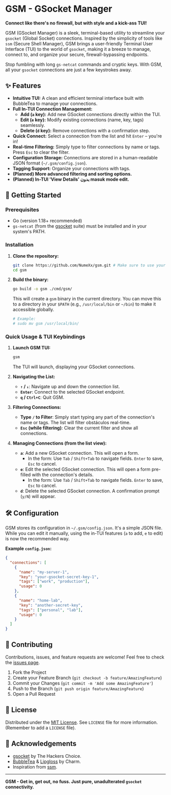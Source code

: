 # GSM - GSocket Manager

**Connect like there's no firewall, but with style and a kick-ass TUI!**

GSM (GSocket Manager) is a sleek, terminal-based utility to streamline your `gsocket` (Global Socket) connections. Inspired by the simplicity of tools like `ssm` (Secure Shell Manager), GSM brings a user-friendly Terminal User Interface (TUI) to the world of `gsocket`, making it a breeze to manage, connect to, and organize your secure, firewall-bypassing endpoints.

Stop fumbling with long `gs-netcat` commands and cryptic keys. With GSM, all your `gsocket` connections are just a few keystrokes away.

## ✨ Features

*   **Intuitive TUI:** A clean and efficient terminal interface built with BubbleTea to manage your connections.
*   **Full In-TUI Connection Management:**
    *   **Add (`a` key):** Add new GSocket connections directly within the TUI.
    *   **Edit (`e` key):** Modify existing connections (name, key, tags) seamlessly.
    *   **Delete (`d` key):** Remove connections with a confirmation step.
*   **Quick Connect:** Select a connection from the list and hit `Enter` – you're in!
*   **Real-time Filtering:** Simply type to filter connections by name or tags. Press `Esc` to clear the filter.
*   **Configuration Storage:** Connections are stored in a human-readable JSON format (`~/.gsm/config.json`).
*   **Tagging Support:** Organize your connections with tags.
*   **(Planned) More advanced filtering and sorting options.**
*   **(Planned) In-TUI 'View Details' بدون masuk mode edit.**

## 🚀 Getting Started

### Prerequisites

*   Go (version 1.18+ recommended)
*   `gs-netcat` (from the [gsocket](https://github.com/hackerschoice/gsocket) suite) must be installed and in your system's PATH.

### Installation

1.  **Clone the repository:**
    ```bash
    git clone https://github.com/NumeXx/gsm.git # Make sure to use your actual repo URL!
    cd gsm
    ```

2.  **Build the binary:**
    ```bash
    go build -o gsm ./cmd/gsm/
    ```
    This will create a `gsm` binary in the current directory. You can move this to a directory in your `$PATH` (e.g., `/usr/local/bin` or `~/bin`) to make it accessible globally.
    ```bash
    # Example:
    # sudo mv gsm /usr/local/bin/
    ```

### Quick Usage & TUI Keybindings

1.  **Launch GSM TUI:**
    ```bash
    gsm
    ```
    The TUI will launch, displaying your GSocket connections.

2.  **Navigating the List:**
    *   **`↑` / `↓`**: Navigate up and down the connection list.
    *   **`Enter`**: Connect to the selected GSocket endpoint.
    *   **`q` / `Ctrl+C`**: Quit GSM.

3.  **Filtering Connections:**
    *   **Type `/` to Filter**: Simply start typing any part of the connection's name or tags. The list will filter obstáculos real-time.
    *   **`Esc` (while filtering)**: Clear the current filter and show all connections.

4.  **Managing Connections (from the list view):**
    *   **`a`**: Add a new GSocket connection. This will open a form.
        *   In the form: Use `Tab` / `Shift+Tab` to navigate fields. `Enter` to save, `Esc` to cancel.
    *   **`e`**: Edit the selected GSocket connection. This will open a form pre-filled with the connection's details.
        *   In the form: Use `Tab` / `Shift+Tab` to navigate fields. `Enter` to save, `Esc` to cancel.
    *   **`d`**: Delete the selected GSocket connection. A confirmation prompt (`y/N`) will appear.

## 🛠️ Configuration

GSM stores its configuration in `~/.gsm/config.json`. It's a simple JSON file. While you can edit it manually, using the in-TUI features (`a` to add, `e` to edit) is now the recommended way.

**Example `config.json`:**
```json
{
  "connections": [
    {
      "name": "my-server-1",
      "key": "your-gsocket-secret-key-1",
      "tags": ["work", "production"],
      "usage": 0
    },
    {
      "name": "home-lab",
      "key": "another-secret-key",
      "tags": ["personal", "lab"],
      "usage": 0
    }
  ]
}
```

## 🤝 Contributing

Contributions, issues, and feature requests are welcome! Feel free to check the [issues page](https://github.com/NumeXx/gsm/issues).

1.  Fork the Project
2.  Create your Feature Branch (`git checkout -b feature/AmazingFeature`)
3.  Commit your Changes (`git commit -m 'Add some AmazingFeature'`)
4.  Push to the Branch (`git push origin feature/AmazingFeature`)
5.  Open a Pull Request

## 📜 License

Distributed under the [MIT License](LICENSE). See `LICENSE` file for more information. (Remember to add a `LICENSE` file).

## 🙏 Acknowledgements

*   [gsocket](https://github.com/hackerschoice/gsocket) by The Hackers Choice.
*   [BubbleTea](https://github.com/charmbracelet/bubbletea) & [Lipgloss](https://github.com/charmbracelet/lipgloss) by Charm.
*   Inspiration from [ssm](https://github.com/lfaoro/ssm).

---

**GSM - Get in, get out, no fuss. Just pure, unadulterated `gsocket` connectivity.**